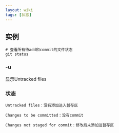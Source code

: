 ```yaml
---
layout: wiki
tags: [状态]
---
```


## 实例

```shell
# 查看所有待add和commit的文件状态
git status
```

### -u

显示Untracked files

### 状态

```
Untracked files：没有添加进入暂存区

Changes to be committed：没有commit

Changes not staged for commit：修改后未添加进暂存区
```
